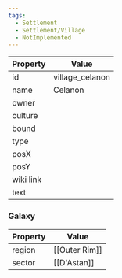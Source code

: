 ```yaml
---
tags:
  - Settlement
  - Settlement/Village
  - NotImplemented
---
```


| Property  | Value           |
| --------- | --------------- |
| id        | village_celanon |
| name      | Celanon         |
| owner     |                 |
| culture   |                 |
| bound     |                 |
| type      |                 |
| posX      |                 |
| posY      |                 |
| wiki link |                 |
| text      |                 |

### Galaxy
| Property | Value         |
| -------- | ------------- |
| region   | [[Outer Rim]] |
| sector   | [[D'Astan]]   |
